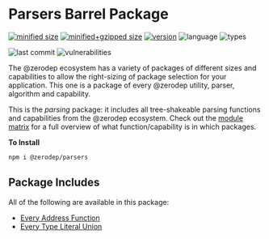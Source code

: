 # Parsers Barrel Package

[![minified size](https://img.shields.io/bundlephobia/min/@zerodep/parsers?style=flat-square&color=blue)](https://bundlephobia.com/package/@zerodep/parsers)
[![minified+gzipped size](https://img.shields.io/bundlephobia/minzip/@zerodep/parsers?style=flat-square&color=blue)](https://bundlephobia.com/package/@zerodep/parsers)
[![version](https://img.shields.io/npm/v/@zerodep/parsers?style=flat-square&color=blue)](https://www.npmjs.com/package/@zerodep/parsers)
![language](https://img.shields.io/github/languages/top/cdepage/zerodep?style=flat-square)
![types](https://img.shields.io/badge/types-included-blue?style=flat-square)

![last commit](https://img.shields.io/github/last-commit/cdepage/zerodep?style=flat-square)
![vulnerabilities](https://img.shields.io/snyk/vulnerabilities/npm/@zerodep/parserss?style=flat-square)

The @zerodep ecosystem has a variety of packages of different sizes and capabilities to allow the right-sizing of package selection for your application. This one is a package of every @zerodep utility, parser, algorithm and capability.

This is the _parsing_ package: it includes all tree-shakeable parsing functions and capabilities from the @zerodep ecosystem. Check out the [module matrix](./modle_methodology.md) for a full overview of what function/capability is in which packages.

**To Install**

```bash
npm i @zerodep/parsers
```

## Package Includes

All of the following are available in this package:

- [Every Address Function](address.md)
- [Every Type Literal Union](types.md)
